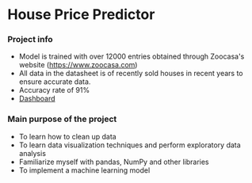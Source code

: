 # House Price Predictor

### Project info
- Model is trained with over 12000 entries obtained through Zoocasa's website (https://www.zoocasa.com)
- All data in the datasheet is of recently sold houses in recent years to ensure accurate data.
- Accuracy rate of 91%
- [Dashboard](https://app.powerbi.com/view?r=eyJrIjoiZTUxZGZjYjQtYmQwNy00MGMzLWI0YjMtY2YxOTJhNDk3NjQyIiwidCI6IjBjOGRkM2YwLTgwZGYtNDgyMi04ZWZmLTBhNjdhMTUyNTk3NiJ9)

### Main purpose of the project
- To learn how to clean up data
- To learn data visualization techniques and perform exploratory data analysis
- Familiarize myself with pandas, NumPy and other libraries
- To implement a machine learning model

